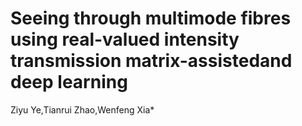 # Seeing through multimode fibres using real-valued intensity transmission matrix-assistedand deep learning
Ziyu Ye,Tianrui Zhao,Wenfeng Xia*
